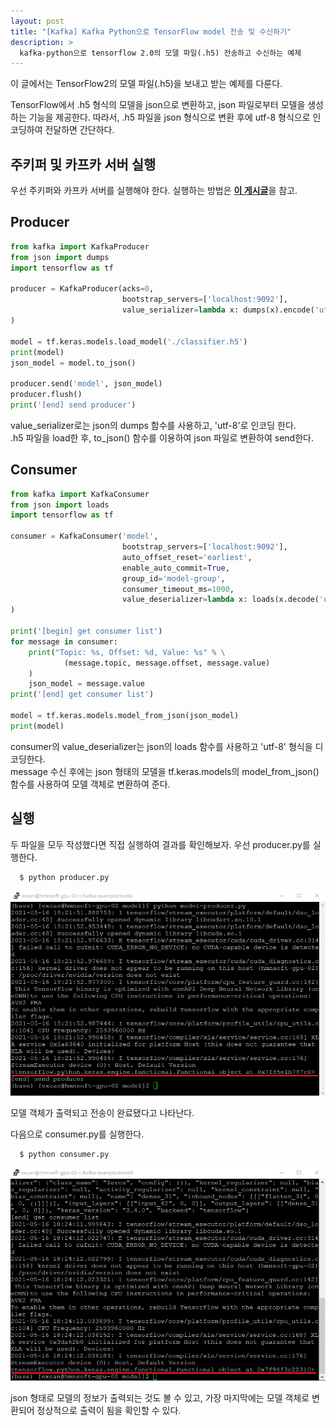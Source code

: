 ```yaml
---
layout: post
title: "[Kafka] Kafka Python으로 TensorFlow model 전송 및 수신하기"
description: >
  kafka-python으로 tensorflow 2.0의 모델 파일(.h5) 전송하고 수신하는 예제
---
```


이 글에서는 TensorFlow2의 모델 파일(.h5)을 보내고 받는 예제를 다룬다.    

TensorFlow에서 .h5 형식의 모델을 json으로 변환하고, json 파일로부터 모델을 생성하는 기능을 제공한다. 따라서, .h5 파일을 json 형식으로 변환 후에 utf-8 형식으로 인코딩하여 전달하면 간단하다. 

## 주키퍼 및 카프카 서버 실행
우선 주키퍼와 카프카 서버를 실행해야 한다. 실행하는 방법은 [**이 게시글**](https://pyeon9.github.io/blog/kafka-hdfs/2021-04-21-kafka-example/)을 참고.

## Producer

```python
from kafka import KafkaProducer
from json import dumps
import tensorflow as tf

producer = KafkaProducer(acks=0,
                         bootstrap_servers=['localhost:9092'],
                         value_serializer=lambda x: dumps(x).encode('utf-8')
)

model = tf.keras.models.load_model('./classifier.h5')
print(model)
json_model = model.to_json()

producer.send('model', json_model)
producer.flush()
print('[end] send producer')
```

value_serializer로는 json의 dumps 함수를 사용하고, 'utf-8'로 인코딩 한다.   
.h5 파일을 load한 후, to_json() 함수를 이용하여 json 파일로 변환하여 send한다. 

## Consumer

```python
from kafka import KafkaConsumer
from json import loads
import tensorflow as tf

consumer = KafkaConsumer('model',
                         bootstrap_servers=['localhost:9092'],
                         auto_offset_reset='earliest',
                         enable_auto_commit=True,
                         group_id='model-group',
                         consumer_timeout_ms=1000,
                         value_deserializer=lambda x: loads(x.decode('utf-8'))
)

print('[begin] get consumer list')
for message in consumer:
    print("Topic: %s, Offset: %d, Value: %s" % \
            (message.topic, message.offset, message.value)
    )
    json_model = message.value
print('[end] get consumer list')

model = tf.keras.models.model_from_json(json_model)
print(model)
```

consumer의 value_deserializer는 json의 loads 함수를 사용하고 'utf-8' 형식을 디코딩한다.   
message 수신 후에는 json 형태의 모델을 tf.keras.models의 model_from_json() 함수를 사용하여 모델 객체로 변환하여 준다. 

## 실행 
두 파일을 모두 작성했다면 직접 실행하여 결과를 확인해보자. 우선 producer.py를 실행한다.
```
  $ python producer.py
```

![model-producer](https://github.com/pyeon9/images-for-github-page/blob/main/kafka-hdfs/2021-05/05-17-kafka-model/model-producer.png?raw=true)

모델 객체가 출력되고 전송이 완료됐다고 나타난다.

다음으로 consumer.py를 실행한다.
```
  $ python consumer.py
```

![model-consumer](https://github.com/pyeon9/images-for-github-page/blob/main/kafka-hdfs/2021-05/05-17-kafka-model/model-consumer.png?raw=true)

json 형태로 모델의 정보가 출력되는 것도 볼 수 있고, 가장 마지막에는 모델 객체로 변환되어 정상적으로 출력이 됨을 확인할 수 있다. 

<br/>

<!-- Last modified: 21-05-17, 00:36 -->